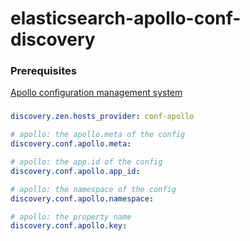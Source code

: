 # elasticsearch-apollo-conf-discovery

### Prerequisites

[Apollo configuration management system](https://github.com/ctripcorp/apollo)

###

```yaml
discovery.zen.hosts_provider: conf-apollo

# apollo: the apollo.meta of the config
discovery.conf.apollo.meta:

# apollo: the app.id of the config
discovery.conf.apollo.app_id:

# apollo: the namespace of the config
discovery.conf.apollo.namespace: 

# apollo: the property name
discovery.conf.apollo.key: 
```

